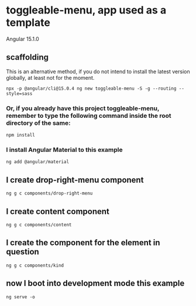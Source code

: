 # toggleable-menu, app used as a template

Angular 15.1.0

## scaffolding

This is an alternative method, if you do not intend to install the latest version globally, at least not for the moment.

```shell
npx -p @angular/cli@15.0.4 ng new toggleable-menu -S -g --routing --style=sass
```

### Or, if you already have this project toggleable-menu, remember to type the following command inside the root directory of the same:

```shell
npm install
```

### I install Angular Material to this example

```shell
ng add @angular/material
```

## I create drop-right-menu component

```shell
ng g c components/drop-right-menu
```

## I create content component

```shell
ng g c components/content
```

## I create the component for the element in question

```shell
ng g c components/kind
```

## now I boot into development mode this example

```shell
ng serve -o
```
